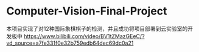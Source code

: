 # Computer-Vision-Final-Project
本项目实现了对12种国际象棋棋子的检测，并且成功将项目部署到云实验室的开发板中
https://www.bilibili.com/video/BV1tZMazGEeC/?vd_source=a7fe331f0e32b759edb64dec69dc0a21
